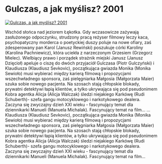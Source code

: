 Gulczas, a jak myślisz? 2001 
=============
[![Gulczas, a jak myślisz? 2001 ](http://vidos.pl/images/player.gif)](http://vidos.pl/gulczas-a-jak-myslisz-2001)

 Wschód słońca nad jeziorem Łękotka. Gdy wczasowicze zażywają zasłużonego odpoczynku, strudzony pracą reżyser filmowy leczy kaca, psychopatyczny morderca o poetyckiej duszy poluje na nowe ofiary, zaś zdesperowany pan Karol (Janusz Rewiński) poszukuje córki Karoliny (Karolina Pachniewicz), która uciekła z narzeczonym Grzesiem (Grzegorz Mielec). Wielbiący prawo i porządek strażnik miejski Janusz (Janusz Dzięcioł) apeluje o ciszę do dwóch przyjaciół Gulczasa (Piotr Gulczyński) i Klaudiusza (Klaudiusz Sevkovic), początkująca gwiazda Monika (Monika Sewioło) musi wybierać między karierą filmową i propozycjami wszechwładnego sponsora, zaś pielęgniarka Małgosia (Małgorzata Maier) szuka sobie nowego pacjenta. Na szosach stają chłopskie blokady, prywatni detektywi łapią klientów, a tylko ukrywająca się pod pseudonimem Kobra agentka Alicja (Alicja Walczak) śledzi niejakiego Karkówę (Rudi Schuberth)- szefa gangu motocyklowego i narkotykowego dealera. Zaczyna się zwyczajny dzień XXI wieku - fascynujący temat dla dziennikarki Manueli (Manuela Michalak). Fascynujący temat na film...   ... Klaudiusza (Klaudiusz Sevkovic), początkująca gwiazda Monika (Monika Sewioło) musi wybierać między karierą filmową i propozycjami wszechwładnego sponsora, zaś pielęgniarka Małgosia (Małgorzata Maier) szuka sobie nowego pacjenta. Na szosach stają chłopskie blokady, prywatni detektywi łapią klientów, a tylko ukrywająca się pod pseudonimem Kobra agentka Alicja (Alicja Walczak) śledzi niejakiego Karkówę (Rudi Schuberth)- szefa gangu motocyklowego i narkotykowego dealera. Zaczyna się zwyczajny dzień XXI wieku - fascynujący temat dla dziennikarki Manueli (Manuela Michalak). Fascynujący temat na film...
